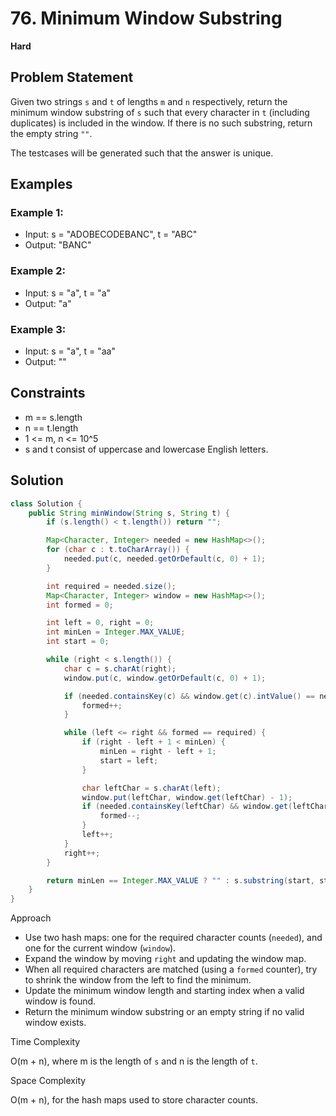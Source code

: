 # 76. Minimum Window Substring
**Hard**

## Problem Statement
Given two strings `s` and `t` of lengths `m` and `n` respectively, return the minimum window substring of `s` such that every character in `t` (including duplicates) is included in the window. If there is no such substring, return the empty string `""`.

The testcases will be generated such that the answer is unique.

## Examples
### Example 1:
- Input: s = "ADOBECODEBANC", t = "ABC"
- Output: "BANC"

### Example 2:
- Input: s = "a", t = "a"
- Output: "a"

### Example 3:
- Input: s = "a", t = "aa"
- Output: ""

## Constraints
- m == s.length
- n == t.length
- 1 <= m, n <= 10^5
- s and t consist of uppercase and lowercase English letters.

## Solution
```java
class Solution {
	public String minWindow(String s, String t) {
		if (s.length() < t.length()) return "";

		Map<Character, Integer> needed = new HashMap<>();
		for (char c : t.toCharArray()) {
			needed.put(c, needed.getOrDefault(c, 0) + 1);
		}

		int required = needed.size();
		Map<Character, Integer> window = new HashMap<>();
		int formed = 0;

		int left = 0, right = 0;
		int minLen = Integer.MAX_VALUE;
		int start = 0;

		while (right < s.length()) {
			char c = s.charAt(right);
			window.put(c, window.getOrDefault(c, 0) + 1);

			if (needed.containsKey(c) && window.get(c).intValue() == needed.get(c).intValue()) {
				formed++;
			}

			while (left <= right && formed == required) {
				if (right - left + 1 < minLen) {
					minLen = right - left + 1;
					start = left;
				}

				char leftChar = s.charAt(left);
				window.put(leftChar, window.get(leftChar) - 1);
				if (needed.containsKey(leftChar) && window.get(leftChar).intValue() < needed.get(leftChar).intValue()) {
					formed--;
				}
				left++;
			}
			right++;
		}

		return minLen == Integer.MAX_VALUE ? "" : s.substring(start, start + minLen);
	}
}
```

Approach

- Use two hash maps: one for the required character counts (`needed`), and one for the current window (`window`).
- Expand the window by moving `right` and updating the window map.
- When all required characters are matched (using a `formed` counter), try to shrink the window from the left to find the minimum.
- Update the minimum window length and starting index when a valid window is found.
- Return the minimum window substring or an empty string if no valid window exists.

Time Complexity

O(m + n), where m is the length of `s` and n is the length of `t`.

Space Complexity

O(m + n), for the hash maps used to store character counts.
